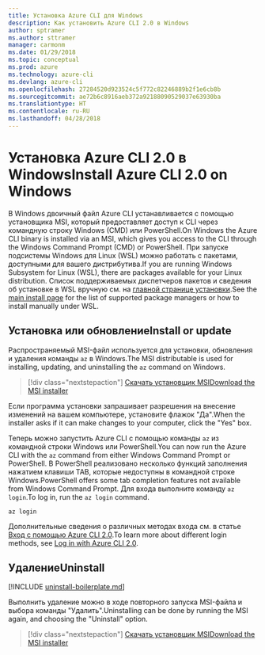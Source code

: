 ```yaml
---
title: Установка Azure CLI для Windows
description: Как установить Azure CLI 2.0 в Windows
author: sptramer
ms.author: sttramer
manager: carmonm
ms.date: 01/29/2018
ms.topic: conceptual
ms.prod: azure
ms.technology: azure-cli
ms.devlang: azure-cli
ms.openlocfilehash: 27284520d923524c5f772c82246889b2f1e6cb8b
ms.sourcegitcommit: ae72b6c8916aeb372a92188090529037e63930ba
ms.translationtype: HT
ms.contentlocale: ru-RU
ms.lasthandoff: 04/28/2018
---
```

# <a name="install-azure-cli-20-on-windows"></a><span data-ttu-id="17572-103">Установка Azure CLI 2.0 в Windows</span><span class="sxs-lookup"><span data-stu-id="17572-103">Install Azure CLI 2.0 on Windows</span></span>

<span data-ttu-id="17572-104">В Windows двоичный файл Azure CLI устанавливается с помощью установщика MSI, который предоставляет доступ к CLI через командную строку Windows (CMD) или PowerShell.</span><span class="sxs-lookup"><span data-stu-id="17572-104">On Windows the Azure CLI binary is installed via an MSI, which gives you access to the CLI through the Windows Command Prompt (CMD) or PowerShell.</span></span>
<span data-ttu-id="17572-105">При запуске подсистемы Windows для Linux (WSL) можно работать с пакетами, доступными для вашего дистрибутива.</span><span class="sxs-lookup"><span data-stu-id="17572-105">If you are running Windows Subsystem for Linux (WSL), there are packages available for your Linux distribution.</span></span> <span data-ttu-id="17572-106">Список поддерживаемых диспетчеров пакетов и сведения об установке в WSL вручную см. на [главной странице установки](install-azure-cli.md).</span><span class="sxs-lookup"><span data-stu-id="17572-106">See the [main install page](install-azure-cli.md) for the list of supported package managers or how to install manually under WSL.</span></span>

## <a name="install-or-update"></a><span data-ttu-id="17572-107">Установка или обновление</span><span class="sxs-lookup"><span data-stu-id="17572-107">Install or update</span></span>

<span data-ttu-id="17572-108">Распространяемый MSI-файл используется для установки, обновления и удаления команды `az` в Windows.</span><span class="sxs-lookup"><span data-stu-id="17572-108">The MSI distributable is used for installing, updating, and uninstalling the `az` command on Windows.</span></span>

> [!div class="nextstepaction"]
> [<span data-ttu-id="17572-109">Скачать установщик MSI</span><span class="sxs-lookup"><span data-stu-id="17572-109">Download the MSI installer</span></span>](https://aka.ms/installazurecliwindows)

<span data-ttu-id="17572-110">Если программа установки запрашивает разрешения на внесение изменений на вашем компьютере, установите флажок "Да".</span><span class="sxs-lookup"><span data-stu-id="17572-110">When the installer asks if it can make changes to your computer, click the "Yes" box.</span></span>

<span data-ttu-id="17572-111">Теперь можно запустить Azure CLI с помощью команды `az` из командной строки Windows или PowerShell.</span><span class="sxs-lookup"><span data-stu-id="17572-111">You can now run the Azure CLI with the `az` command from either Windows Command Prompt or PowerShell.</span></span> <span data-ttu-id="17572-112">В PowerShell реализовано несколько функций заполнения нажатием клавиши TAB, которые недоступны в командной строке Windows.</span><span class="sxs-lookup"><span data-stu-id="17572-112">PowerShell offers some tab completion features not available from Windows Command Prompt.</span></span> <span data-ttu-id="17572-113">Для входа выполните команду `az login`.</span><span class="sxs-lookup"><span data-stu-id="17572-113">To log in, run the `az login` command.</span></span>

```azurecli
az login
```

<span data-ttu-id="17572-114">Дополнительные сведения о различных методах входа см. в статье [Вход с помощью Azure CLI 2.0](authenticate-azure-cli.md).</span><span class="sxs-lookup"><span data-stu-id="17572-114">To learn more about different login methods, see [Log in with Azure CLI 2.0](authenticate-azure-cli.md).</span></span>

## <a name="uninstall"></a><span data-ttu-id="17572-115">Удаление</span><span class="sxs-lookup"><span data-stu-id="17572-115">Uninstall</span></span>

[!INCLUDE [uninstall-boilerplate.md](includes/uninstall-boilerplate.md)]

<span data-ttu-id="17572-116">Выполнить удаление можно в ходе повторного запуска MSI-файла и выбора команды "Удалить".</span><span class="sxs-lookup"><span data-stu-id="17572-116">Uninstalling can be done by running the MSI again, and choosing the "Uninstall" option.</span></span>

> [!div class="nextstepaction"]
> [<span data-ttu-id="17572-117">Скачать установщик MSI</span><span class="sxs-lookup"><span data-stu-id="17572-117">Download the MSI installer</span></span>](https://aka.ms/installazurecliwindows)
